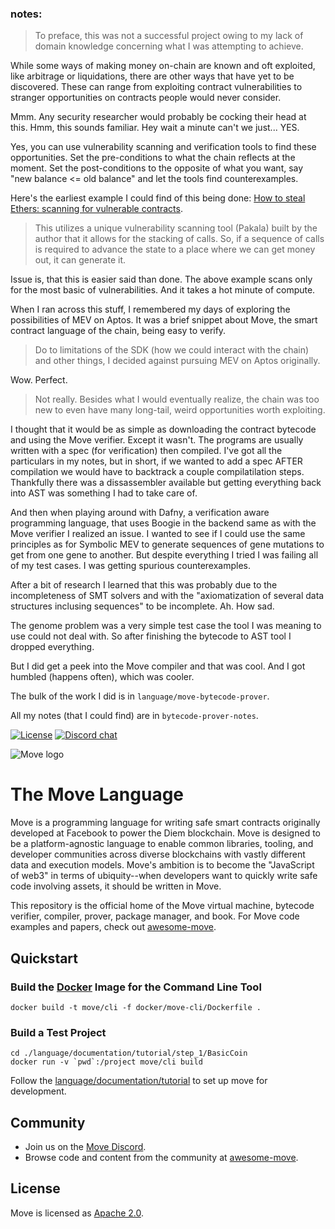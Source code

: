 ### notes:

> To preface, this was not a successful project owing to my lack of domain knowledge concerning what I was attempting to achieve.

While some ways of making money on-chain are known and oft exploited, like arbitrage or liquidations, there are other ways that have yet to be discovered. These can range from exploiting contract vulnerabilities to stranger opportunities on contracts people would never consider.

Mmm. Any security researcher would probably be cocking their head at this. Hmm, this sounds familiar. Hey wait a minute can't we just... YES.

Yes, you can use vulnerability scanning and verification tools to find these opportunities. Set the pre-conditions to what the chain reflects at the moment. Set the post-conditions to the opposite of what you want, say "new balance <= old balance" and let the tools find counterexamples.

Here's the earliest example I could find of this being done: [How to steal Ethers: scanning for vulnerable contracts](https://www.palkeo.com/en/projets/ethereum/stealing_ether.html).

> This utilizes a unique vulnerability scanning tool (Pakala) built by the author that it allows for the stacking of calls. So, if a sequence of calls is required to advance the state to a place where we can get money out, it can generate it.

Issue is, that this is easier said than done. The above example scans only for the most basic of vulnerabilities. And it takes a hot minute of compute.

When I ran across this stuff, I remembered my days of exploring the possibilities of MEV on Aptos. It was a brief snippet about Move, the smart contract language of the chain, being easy to verify.

> Do to limitations of the SDK (how we could interact with the chain) and other things, I decided against pursuing MEV on Aptos originally.

Wow. Perfect.

> Not really. Besides what I would eventually realize, the chain was too new to even have many long-tail, weird opportunities worth exploiting.

I thought that it would be as simple as downloading the contract bytecode and using the Move verifier. Except it wasn't. The programs are usually written with a spec (for verification) then compiled. I've got all the particulars in my notes, but in short, if we wanted to add a spec AFTER compilation we would have to backtrack a couple compilatilation steps. Thankfully there was a dissassembler available but getting everything back into AST was something I had to take care of.

And then when playing around with Dafny, a verification aware programming language, that uses Boogie in the backend same as with the Move verifier I realized an issue. I wanted to see if I could use the same principles as for Symbolic MEV to generate sequences of gene mutations to get from one gene to another. But despite everything I tried I was failing all of my test cases. I was getting spurious counterexamples. 

After a bit of research I learned that this was probably due to the incompleteness of SMT solvers and with the "axiomatization of several data structures inclusing sequences" to be incomplete. Ah. How sad.

The genome problem was a very simple test case the tool I was meaning to use could not deal with. So after finishing the bytecode to AST tool I dropped everything.

But I did get a peek into the Move compiler and that was cool. And I got humbled (happens often), which was cooler.

The bulk of the work I did is in `language/move-bytecode-prover`.

All my notes (that I could find) are in `bytecode-prover-notes`.

[![License](https://img.shields.io/badge/license-Apache-green.svg)](LICENSE)
[![Discord chat](https://img.shields.io/discord/903339070925721652.svg?logo=discord&style=flat-square)](https://discord.gg/M95qX3KnG8)

![Move logo](assets/color/SVG/Move_Logo_Design_Digital_Final_-01.svg)

# The Move Language

Move is a programming language for writing safe smart contracts originally developed at Facebook to power the Diem blockchain. Move is designed to be a platform-agnostic language to enable common libraries, tooling, and developer communities across diverse blockchains with vastly different data and execution models. Move's ambition is to become the "JavaScript of web3" in terms of ubiquity--when developers want to quickly write safe code involving assets, it should be written in Move.

This repository is the official home of the Move virtual machine, bytecode verifier, compiler, prover, package manager, and book. For Move code examples and papers, check out [awesome-move](https://github.com/MystenLabs/awesome-move).

## Quickstart

### Build the [Docker](https://www.docker.com/community/open-source/) Image for the Command Line Tool

```
docker build -t move/cli -f docker/move-cli/Dockerfile .
```

### Build a Test Project

```
cd ./language/documentation/tutorial/step_1/BasicCoin
docker run -v `pwd`:/project move/cli build
```

Follow the [language/documentation/tutorial](./language/documentation/tutorial/README.md) to set up move for development.

## Community

* Join us on the [Move Discord](https://discord.gg/cPUmhe24Mz).
* Browse code and content from the community at [awesome-move](https://github.com/MystenLabs/awesome-move).

## License

Move is licensed as [Apache 2.0](https://github.com/move-language/move/blob/main/LICENSE).

